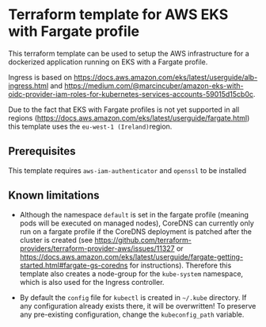 # Terraform template for AWS EKS with Fargate profile

This terraform template can be used to setup the AWS infrastructure
for a dockerized application running on EKS with a Fargate profile.

Ingress is based on <https://docs.aws.amazon.com/eks/latest/userguide/alb-ingress.html>
and <https://medium.com/@marcincuber/amazon-eks-with-oidc-provider-iam-roles-for-kubernetes-services-accounts-59015d15cb0c>.

Due to the fact that EKS with Fargate profiles is not yet supported in all regions
(<https://docs.aws.amazon.com/eks/latest/userguide/fargate.html>) this template uses
the `eu-west-1 (Ireland)`region.

## Prerequisites

This template requires `aws-iam-authenticator` and `openssl` to be installed

## Known limitations

* Although the namespace `default` is set in the fargate profile (meaning
pods will be executed on managed nodes), CoreDNS can currently only run
on a fargate profile if the CoreDNS deployment is patched after the
cluster is created (see <https://github.com/terraform-providers/terraform-provider-aws/issues/11327>
or <https://docs.aws.amazon.com/eks/latest/userguide/fargate-getting-started.html#fargate-gs-coredns>
for instructions). Therefore this template also creates a node-group for the `kube-system`
namespace, which is also used for the Ingress controller.

* By default the `config` file for `kubectl` is created in `~/.kube` directory. If any
configuration already exists there, it will be overwritten! To preserve any pre-existing
configuration, change the `kubeconfig_path` variable.
